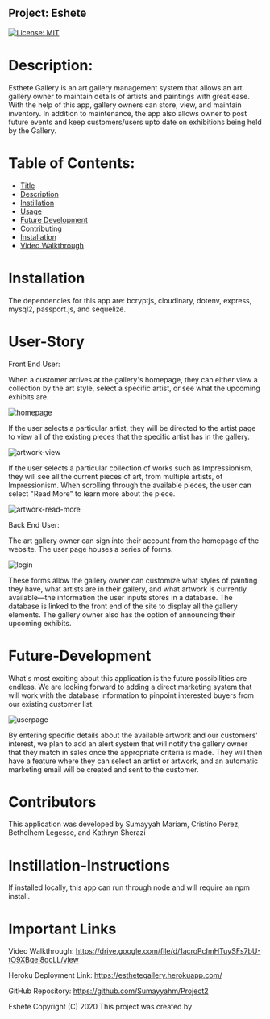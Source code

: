 
## Project: Eshete

[![License: MIT](https://img.shields.io/badge/License-MIT-yellow.svg)](https://opensource.org/licenses/MIT)

# Description: 

Esthete Gallery is an art gallery management system that allows an art gallery owner to maintain details of artists and paintings with great ease. With the help of this app, gallery owners can store, view, and maintain inventory. In addition to maintenance, the app also allows owner to post future events and keep customers/users upto date on exhibitions being held by the Gallery.
  
# Table of Contents:
  
  * [Title](#Project)
  * [Description](#Description)
  * [Instillation](#Instillation) 
  * [Usage](#User-Story)
  * [Future Development](#Future-Development)
  * [Contributing](#Contributors)
  * [Installation](#Test-Instructions) 
  * [Video Walkthrough](#)

# Installation 

 The dependencies for this app are: bcryptjs, cloudinary, dotenv, express, mysql2, passport.js, and sequelize. 

# User-Story 
 
Front End User: 

When a customer arrives at the gallery's homepage, they can either view a collection by the art style, select a specific artist, or see what the upcoming exhibits are. 

  ![homepage](public/images/readme/esthete-homepage.jpg)

If the user selects a particular artist, they will be directed to the artist page to view all of the existing pieces that the specific artist has in the gallery.

  ![artwork-view](public/images/readme/esthete-style.jpg)

If the user selects a particular collection of works such as Impressionism, they will see all the current pieces of art, from multiple artists, of Impressionism. When scrolling through the available pieces, the user can select "Read More" to learn more about the piece.

  ![artwork-read-more](public/images/readme/esthete-readmore-artwork.jpg)


Back End User:

The art gallery owner can sign into their account from the homepage of the website. The user page houses a series of forms. 

  ![login](public/images/readme/esthete-login.jpg)

These forms allow the gallery owner can customize what styles of painting they have, what artists are in their gallery, and what artwork is currently available—the information the user inputs stores in a database. The database is linked to the front end of the site to display all the gallery elements. The gallery owner also has the option of announcing their upcoming exhibits. 

# Future-Development

What's most exciting about this application is the future possibilities are endless. We are looking forward to adding a direct marketing system that will work with the database information to pinpoint interested buyers from our existing customer list. 

  ![userpage](public/images/readme/esthete-login-1.jpg)


By entering specific details about the available artwork and our customers' interest, we plan to add an alert system that will notify the gallery owner that they match in sales once the appropriate criteria is made. They will then have a feature where they can select an artist or artwork, and an automatic marketing email will be created and sent to the customer. 

# Contributors 

This application was developed by Sumayyah Mariam, Cristino Perez, Bethelhem Legesse, and Kathryn Sherazi 

# Instillation-Instructions 

If installed locally, this app can run through node and will require an npm install. 

# Important Links

Video Walkthrough: https://drive.google.com/file/d/1acroPcImHTuySFs7bU-tO9XBqeI8qcLL/view

Heroku Deployment Link: https://esthetegallery.herokuapp.com/

GitHub Repository: https://github.com/Sumayyahm/Project2

Eshete  Copyright (C) 2020 This project was created by 

  